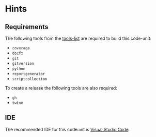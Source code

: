 # Hints

## Requirements

The following tools from the [tools-list](https://github.com/anionDev/ScriptCollection/blob/main/ScriptCollection/Other/Reference/ReferenceContent/Articles/RequiredToolsForCommonProjectStructure.md#Tools) are required to build this code-unit:

- `coverage`
- `docfx`
- `git`
- `gitversion`
- `python`
- `reportgenerator`
- `scriptcollection`

To create a release the following tools are also required:

- `gh`
- `twine`

## IDE

The recommended IDE for this codeunit is [Visual Studio Code](https://code.visualstudio.com/).
